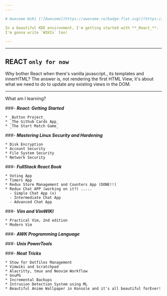 ```yaml
---
---

# Awesome WiKi [![Awesome](https://awesome.re/badge-flat.svg)](https://awesome.re)

In a beautiful KDE environment, I'm getting started with **_React_**.  
I'm gonna write `WIKIs` too!

---
```


---

## REACT `only for now`

Why bother React when there's vanilla javascript., its templates and innerHTML?
The answer is,
not rendering the first HTML View,
it's about what we need to do to update any existing views in the DOM.

---

What am I learning?

###- **_React: Getting Started_**

    * _Button Project_
    * _The Github Cards App_
    * _The Start Match Game_

###- **_Mastering Linux Security and Hardening_**

    * Disk Encryption
    * Account Security
    * File System Security
    * Network Security

###- **_FullStack React Book_**

    * Voting App
    * Timers App
    * Redux Store Management and Counters App (DONE!!)
    * Redux Chat APP (working on it?) .....
      - Simple Chat App (x)
      - Intermediate Chat App
      - Advanced Chat App

###- **_Vim and VimWIKI_**

    * Practical Vim, 2nd edition
    * Modern Vim

###- **_AWK Programming Language_**

###- **_Unix PowerTools_**

###- **_Neat Tricks_**

    * Stow for Dotfiles Management
    * Vimwiki and Scratchpad
    * Alacritty, tmux and Neovim Workflow
    * GnuPG
    * Incremental Backups
    * Intrusion Detection System using ML
    * Beautiful Anime Wallpaper in Konsole and it's all beautiful forEver!

